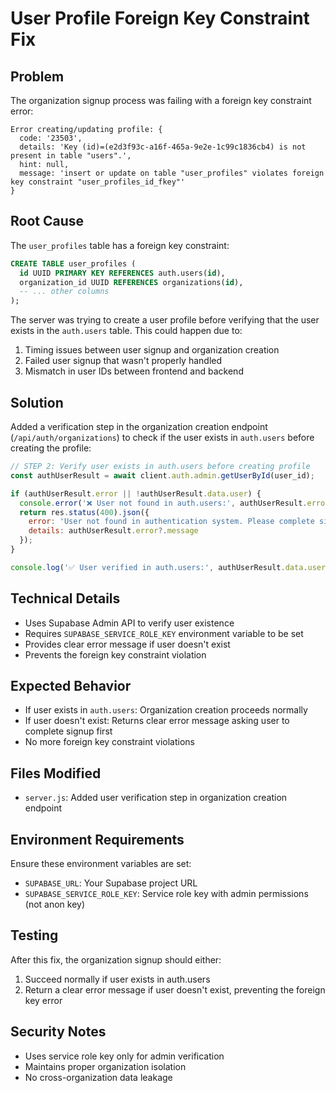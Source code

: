 # User Profile Foreign Key Constraint Fix

## Problem
The organization signup process was failing with a foreign key constraint error:

```
Error creating/updating profile: {
  code: '23503',
  details: 'Key (id)=(e2d3f93c-a16f-465a-9e2e-1c99c1836cb4) is not present in table "users".',
  hint: null,
  message: 'insert or update on table "user_profiles" violates foreign key constraint "user_profiles_id_fkey"'
}
```

## Root Cause
The `user_profiles` table has a foreign key constraint:
```sql
CREATE TABLE user_profiles (
  id UUID PRIMARY KEY REFERENCES auth.users(id),
  organization_id UUID REFERENCES organizations(id),
  -- ... other columns
);
```

The server was trying to create a user profile before verifying that the user exists in the `auth.users` table. This could happen due to:
1. Timing issues between user signup and organization creation
2. Failed user signup that wasn't properly handled
3. Mismatch in user IDs between frontend and backend

## Solution
Added a verification step in the organization creation endpoint (`/api/auth/organizations`) to check if the user exists in `auth.users` before creating the profile:

```javascript
// STEP 2: Verify user exists in auth.users before creating profile
const authUserResult = await client.auth.admin.getUserById(user_id);

if (authUserResult.error || !authUserResult.data.user) {
  console.error('❌ User not found in auth.users:', authUserResult.error);
  return res.status(400).json({ 
    error: 'User not found in authentication system. Please complete signup first.',
    details: authUserResult.error?.message
  });
}

console.log('✅ User verified in auth.users:', authUserResult.data.user.email);
```

## Technical Details
- Uses Supabase Admin API to verify user existence
- Requires `SUPABASE_SERVICE_ROLE_KEY` environment variable to be set
- Provides clear error message if user doesn't exist
- Prevents the foreign key constraint violation

## Expected Behavior
- If user exists in `auth.users`: Organization creation proceeds normally
- If user doesn't exist: Returns clear error message asking user to complete signup first
- No more foreign key constraint violations

## Files Modified
- `server.js`: Added user verification step in organization creation endpoint

## Environment Requirements
Ensure these environment variables are set:
- `SUPABASE_URL`: Your Supabase project URL
- `SUPABASE_SERVICE_ROLE_KEY`: Service role key with admin permissions (not anon key)

## Testing
After this fix, the organization signup should either:
1. Succeed normally if user exists in auth.users
2. Return a clear error message if user doesn't exist, preventing the foreign key error

## Security Notes
- Uses service role key only for admin verification
- Maintains proper organization isolation
- No cross-organization data leakage 